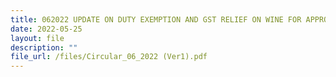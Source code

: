 ```yaml
---
title: 062022 UPDATE ON DUTY EXEMPTION AND GST RELIEF ON WINE FOR APPROVED EVENTS
date: 2022-05-25
layout: file
description: ""
file_url: /files/Circular_06_2022 (Ver1).pdf
---
```

